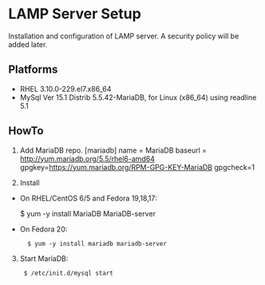 LAMP Server Setup
============
Installation and configuration of LAMP server. A security policy will be added later.

Platforms
------------
- RHEL 3.10.0-229.el7.x86_64
- MySql Ver 15.1 Distrib 5.5.42-MariaDB, for Linux (x86_64) using readline 5.1

HowTo
----------

1. Add MariaDB repo.
   [mariadb]
   name = MariaDB
   baseurl = http://yum.mariadb.org/5.5/rhel6-amd64
   gpgkey=https://yum.mariadb.org/RPM-GPG-KEY-MariaDB
   gpgcheck=1

2. Install
- On RHEL/CentOS 6/5 and Fedora 19,18,17:

    $ yum -y install MariaDB MariaDB-server
- On Fedora 20:

        $ yum -y install mariadb mariadb-server

3. Start MariaDB:

        $ /etc/init.d/mysql start

